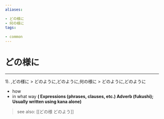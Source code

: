 ```yaml
---
aliases:
    
- どの様に
- 何の様に
tags:
    
- common
---
```


# どの様に
---
1).
,どの様に > どのように,どのように,何の様に > どのように,どのように

- how
- in what way
**( Expressions (phrases, clauses, etc.) Adverb (fukushi); Usually written using kana alone)**
> see also:  [[どの様 どのよう]]
            